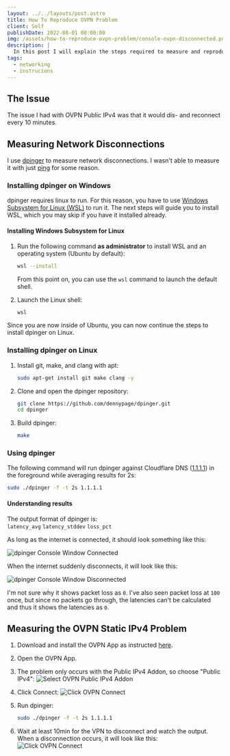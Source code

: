 ```yaml
---
layout: ../../layouts/post.astro
title: How To Reproduce OVPN Problem
client: Self
publishDate: 2022-08-01 00:00:00
img: /assets/how-to-reproduce-ovpn-problem/console-ovpn-disconnected.png
description: |
  In this post I will explain the steps required to measure and reproduce the issue with OVPN Public IPv4.
tags:
  - networking
  - instrucions
---
```


## The Issue

The issue I had with OVPN Public IPv4 was that it would dis- and reconnect every 10 minutes.

## Measuring Network Disconnections

I use [dpinger](https://github.com/dennypage/dpinger) to measure network disconnections. I wasn't able to measure it with just [ping](https://linux.die.net/man/8/ping) for some reason.

### Installing dpinger on Windows

dpinger requires linux to run. For this reason, you have to use [Windows Subsystem for Linux (WSL)](https://docs.microsoft.com/en-us/windows/wsl/) to run it. The next steps will guide you to install WSL, which you may skip if you have it installed already.

#### Installing Windows Subsystem for Linux

1. Run the following command **as administrator** to install WSL and an operating system (Ubuntu by default):

   ```bash
   wsl --install
   ```

   From this point on, you can use the `wsl` command to launch the default shell.

2. Launch the Linux shell:

   ```bash
   wsl
   ```

Since you are now inside of Ubuntu, you can now continue the steps to install dpinger on Linux.

### Installing dpinger on Linux

1. Install git, make, and clang with apt:

   ```bash
   sudo apt-get install git make clang -y
   ```

2. Clone and open the dpinger repository:

   ```bash
   git clone https://github.com/dennypage/dpinger.git
   cd dpinger
   ```

3. Build dpinger:

   ```bash
   make
   ```

### Using dpinger

The following command will run dpinger against Cloudflare DNS ([1.1.1.1](https://1.1.1.1)) in the foreground while averaging results for 2s:

```bash
sudo ./dpinger -f -t 2s 1.1.1.1
```

#### Understanding results

The output format of dpinger is:<br>
<code>latency_avg</code> <code>latency_stddev</code> <code>loss_pct</code>

As long as the internet is connected, it should look something like this:

<img alt="dpinger Console Window Connected" src="/assets/how-to-reproduce-ovpn-problem/dpinger-console-window-connected.png">

When the internet suddenly disconnects, it will look like this:

<img alt="dpinger Console Window Disconnected" src="/assets/how-to-reproduce-ovpn-problem/dpinger-console-window-disconnected.png">

I'm not sure why it shows packet loss as <code>0</code>. I've also seen packet loss at <code>100</code> once, but since no packets go through, the latencies can't be calculated and thus it shows the latencies as <code>0</code>.

## Measuring the OVPN Static IPv4 Problem

1. Download and install the OVPN App as instructed [here](https://www.ovpn.com/en/guides/windows).
2. Open the OVPN App.
3. The problem only occurs with the Public IPv4 Addon, so choose "Public IPv4":
   <img alt="Select OVPN Public IPv4 Addon" src="/assets/how-to-reproduce-ovpn-problem/ovpn-public-ipv4.png">
4. Click Connect:
   <img alt="Click OVPN Connect" src="/assets/how-to-reproduce-ovpn-problem/ovpn-connect.png">
5. Run dpinger:

   ```bash
   sudo ./dpinger -f -t 2s 1.1.1.1
   ```

6. Wait at least 10min for the VPN to disconnect and watch the output. When a disconnection occurs, it will look like this:
   <img alt="Click OVPN Connect" src="/assets/how-to-reproduce-ovpn-problem/console-ovpn-disconnected.png">
